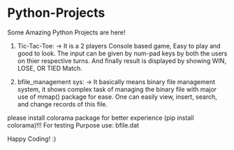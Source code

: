 # Python-Projects
Some Amazing Python Projects are here!

1. Tic-Tac-Toe:
-> It is a 2 players Console based game, Easy to play and good to look. The input can be given by num-pad keys by both the users
on thier respective turns. And finally result is displayed by showing WIN, LOSE, OR TIED Match.

2. bfile_management sys:
-> It basically means binary file management system, it shows complex task of managing the binary file with major use of mmap()
package for ease. One can easily view, insert, search, and change records of this file.

please install colorama package for better experience (pip install colorama)!!!
For testing Purpose use: bfile.dat 

Happy Coding! :)
